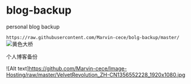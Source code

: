 # blog-backup
personal blog backup

`https://raw.githubusercontent.com/Marvin-cece/bolg-backup/master/`![黄色大桥](C:\Users\Administrator\Pictures\VelvetRevolution_ZH-CN1356552228_1920x1080.jpg)



个人博客备份

![Alt text]<https://github.com/Marvin-cece/Image-Hosting/raw/master/VelvetRevolution_ZH-CN1356552228_1920x1080.jpg>

